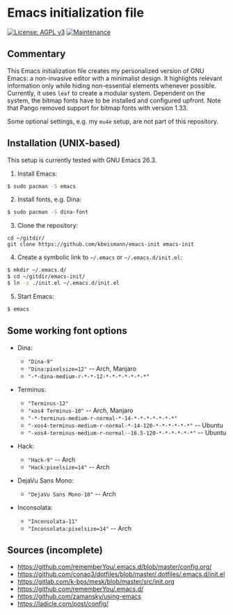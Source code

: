 # Emacs initialization file

[![License: AGPL v3](https://img.shields.io/badge/License-AGPL%20v3-blue.svg)](https://www.gnu.org/licenses/agpl-3.0)
[![Maintenance](https://img.shields.io/badge/Maintained%3F-yes-green.svg)](https://GitHub.com/Naereen/StrapDown.js/graphs/commit-activity)


## Commentary

This Emacs initialization file creates my personalized version of GNU Emacs: a
non-invasive editor with a minimalist design.  It highlights relevant
information only while hiding non-essential elements whenever possible.
Currently, it uses `leaf` to create a modular system.  Dependent on the
system, the bitmap fonts have to be installed and configured upfront.  Note
that Pango removed support for bitmap fonts with version 1.33.

Some optional settings, e.g. my `mu4e` setup, are not part of this repository.


## Installation (UNIX-based)

This setup is currently tested with GNU Emacs 26.3.

1. Install Emacs:
```bash
$ sudo pacman -S emacs
```
2. Install fonts, e.g. Dina:
```bash
$ sudo pacman -S dina-font
```
3. Clone the repository:
```
cd ~/gitdir/
git clone https://github.com/kbeismann/emacs-init emacs-init
```
4. Create a symbolic link to `~/.emacs` or
  `~/.emacs.d/init.el`:
```bash
$ mkdir ~/.emacs.d/
$ cd ~/gitdir/emacs-init/
$ ln -s ./init.el ~/.emacs.d/init.el
```
5. Start Emacs:
```bash
$ emacs
```


## Some working font options

* Dina:
  * `"Dina-9"`
  * `"Dina:pixelsize=12"` -- Arch, Manjaro
  * `"-*-dina-medium-r-*-*-12-*-*-*-*-*-*-*"`

* Terminus:
  * `"Terminus-12"`
  * `"xos4 Terminus-10"` -- Arch, Manjaro
  * `"-*-terminus-medium-r-normal-*-14-*-*-*-*-*-*-*"`
  * `"-xos4-terminus-medium-r-normal-*-14-120-*-*-*-*-*-*"` -- Ubuntu
  * `"-xos4-terminus-medium-r-normal--16.5-120-*-*-*-*-*-*"` -- Ubuntu

* Hack:
  * `"Hack-9"` -- Arch
  * `"Hack:pixelsize=14"` -- Arch

* DejaVu Sans Mono:
  * `"DejaVu Sans Mono-10"` -- Arch

* Inconsolata:
  * `"Inconsolata-11"`
  * `"Inconsolata:pixelsize=14"` -- Arch


## Sources (incomplete)

* https://github.com/rememberYou/.emacs.d/blob/master/config.org/
* https://github.com/conao3/dotfiles/blob/master/.dotfiles/.emacs.d/init.el
* https://gitlab.com/k-bps/mesk/blob/master/src/init.org
* https://github.com/rememberYou/.emacs.d/
* https://github.com/zamansky/using-emacs
* https://ladicle.com/post/config/
